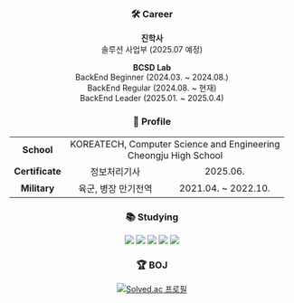 <h3 align="center">🛠️ Career</h3>
<div align="center">
  <p><strong>진학사</strong><br>
  솔루션 사업부 (2025.07 예정)</p>

  <p><strong>BCSD Lab</strong><br>
  BackEnd Beginner (2024.03. ~ 2024.08.)<br>
  BackEnd Regular (2024.08. ~ 현재)<br>
  BackEnd Leader (2025.01. ~ 2025.0.4)</p>
</div>

<h3 align="center">📄 Profile</h3>
<div align="center">
  <table>
    <tr>
      <td align="center"><b>School</b></td>
      <td align="center" colspan="2">
        KOREATECH, Computer Science and Engineering<br>
        Cheongju High School
      </td>
    </tr>
    <tr>
      <td align="center"><b>Certificate</b></td>
      <td align="center">정보처리기사</td>
      <td align="center">2025.06.</td>
    </tr>
    <tr>
      <td align="center"><b>Military</b></td>
      <td align="center">육군, 병장 만기전역</td>
      <td align="center">2021.04. ~ 2022.10.</td>
    </tr>
  </table>
</div>

<h3 align="center">📚 Studying</h3>
<div align="center">
  <img src="https://img.shields.io/badge/JAVA-007396?style=for-the-badge&logo=Java&logoColor=white">
  <img src="https://img.shields.io/badge/Spring-6DB33F?style=for-the-badge&logo=Spring&logoColor=white">
  <img src="https://img.shields.io/badge/SpringBoot-6DB33F?style=for-the-badge&logo=SpringBoot&logoColor=white">
  <img src="https://img.shields.io/badge/MySQL-4479A1?style=for-the-badge&logo=mysql&logoColor=white">
  <img src="https://img.shields.io/badge/AWS-232F3E?style=for-the-badge&logo=amazonaws&logoColor=white">
</div>

<h3 align="center">🏆 BOJ</h3>
<div align="center">
  <a href="https://solved.ac/white0424">
    <img src="http://mazassumnida.wtf/api/v2/generate_badge?boj=white0424" alt="Solved.ac 프로필">
  </a>
</div>
